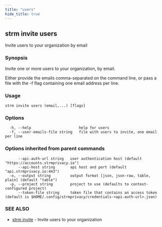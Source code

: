 ```yaml
---
title: "users"
hide_title: true
---
```

## strm invite users

Invite users to your organization by email

### Synopsis

Invite one or more users to your organization, by email.

Either provide the emails comma-separated on the command line, or pass a file
with the -f flag containing one email address per line.

### Usage

```
strm invite users (email,...) [flags]
```

### Options

```
  -h, --help                      help for users
  -f, --user-emails-file string   file with users to invite, one email per line
```

### Options inherited from parent commands

```
      --api-auth-url string   user authentication host (default "https://accounts.strmprivacy.io")
      --api-host string       api host and port (default "api.strmprivacy.io:443")
  -o, --output string         output format [json, json-raw, table, plain] (default "table")
  -p, --project string        project to use (defaults to context-configured project)
      --token-file string     token file that contains an access token (default is $HOME/.config/strmprivacy/credentials-<api-auth-url>.json)
```

### SEE ALSO

* [strm invite](docs/04-reference/01-cli-reference/strm/invite/index.md)	 - Invite users to your organization

